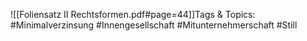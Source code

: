 
![[Foliensatz II Rechtsformen.pdf#page=44]]Tags & Topics:
   #Minimalverzinsung
   #Innengesellschaft
   #Mitunternehmerschaft
   #Still